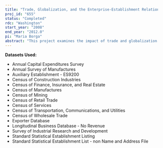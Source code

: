 ```yaml
---
title: "Trade, Globalization, and the Enterprise-Establishment Relationships of Multinational Companies"
proj_id: "655"
status: "Completed"
rdc: "Washington"
start_year: "2008"
end_year: "2012.0"
pi: "Maria Borga"
abstract: "This project examines the impact of trade and globalization on U.S. businesses. The project has three objectives. It will study the regional impacts of rapidly growing U.S. foreign exports of services by developing estimates of exports of services at the state level. It will examine the impact of globalization by U.S. multinational companies through direct investment, trade, and the oﬀ -shoring of services on the U.S. economy. It will examine the relationship between an enterprise and its establishments and explore methods of allocating enterprise-level data to establishments in various industries. All three components of this project will involve supplementing data collected at the Census Bureau on U.S. business activities with data collected at the U.S. Bureau of Economic Analysis (BEA) on the operations of multinational ﬁrms and on trade in services. Most Census Bureau business data are collected at the establishment level, while BEA’s surveys are conducted on a consolidated business enterprise basis. Linking these datasets greatly increases their analytic value by allowing questions about decisions made at the enterprise level—such as where to locate production to serve foreign customers—to be examined using the establishment-level data best suited to answering them. This project will build on previous projects that have linked Census data with BEA enterprise data. These previous linking projects have provided beneﬁts to the Census Bureau, and this project will expand on these beneﬁts. For example, it will enable the Census Bureau to improve its sample frames, verify and improve the accuracy of data reported on its surveys, and improve the industry classiﬁcations of enterprises and establishments. In addition, it will greatly increase the utility of the Census Bureau datasets for examining the impact that globalization—in the form of direct investment and trade in services—is having on the U.S. economy."
---
```


**Datasets Used:**

  - Annual Capital Expenditures Survey 
  - Annual Survey of Manufactures 
  - Auxiliary Establishment - ES9200 
  - Census of Construction Industries 
  - Census of Finance, Insurance, and Real Estate 
  - Census of Manufactures 
  - Census of Mining 
  - Census of Retail Trade 
  - Census of Services 
  - Census of Transportation, Communications, and Utilities 
  - Census of Wholesale Trade 
  - Exporter Database 
  - Longitudinal Business Database - No Revenue 
  - Survey of Industrial Research and Development 
  - Standard Statistical Establishment Listing 
  - Standard Statistical Establishment List - non Name and Address File 

